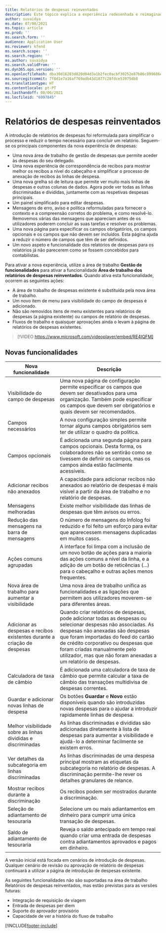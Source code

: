 ```yaml
---
title: Relatórios de despesas reinventados
description: Este tópico explica a experiência redesenhada e reimaginada para a entrada no relatório de despesas.
author: suvaidya
ms.date: 07/08/2021
ms.topic: article
ms.prod: ''
ms.search.form: ''
audience: Application User
ms.reviewer: kfend
ms.search.scope: ''
ms.search.region: ''
ms.author: suvaidya
ms.search.validFrom: ''
ms.dyn365.ops.version: ''
ms.openlocfilehash: dba30d16283d820d04d3a1b2fec0acbf30252e87b86c899686ef4df0985ae6ee
ms.sourcegitcommit: 7f8d1e7a16af769adb43d1877c28fdce53975db8
ms.translationtype: HT
ms.contentlocale: pt-PT
ms.lasthandoff: 08/06/2021
ms.locfileid: "6997845"
---
```

# <a name="expense-reports-reimagined"></a>Relatórios de despesas reinventados

A introdução de relatórios de despesas foi reformulada para simplificar o processo e reduzir o tempo necessário para concluir um relatório. Seguem-se os principais componentes da nova experiência de despesas:

- Uma nova área de trabalho de gestão de despesas que permite aceder às despesas do seu delegado.
- Uma nova experiência de correspondência de recibos para mostrar melhor os recibos a nível do cabeçalho e simplificar o processo de anexação de recibos às linhas de despesa.
- Uma nova grelha só de leitura que permite ver muito mais linhas de despesas e outras colunas de dados. Agora pode ver todas as linhas discriminadas e divididas, juntamente com as respetivas despesas principais.
- Um painel simplificado para editar despesas.
- Mensagens de erro, aviso e política reformuladas para fornecer o contexto e a compreensão corretos do problema, e como resolvê-lo. Removemos várias das mensagens que apareciam antes de os utilizadores poderem concluir as suas tarefas e resolver os problemas.
- Uma nova página para especificar os campos obrigatórios, os campos opcionais e os campos que não devem ser incluídos. Esta página ajuda a reduzir o número de campos que têm de ser definidos.
- Um novo aspeto e funcionalidade dos relatórios de despesas para os relatórios já não parecerem como se fossem concebidos para contabilistas.

Para ativar a nova experiência, utilize a área de trabalho **Gestão de funcionalidades** para ativar a funcionalidade **Área de trabalho dos relatórios de despesas reinventados**. Quando ativa esta funcionalidade, ocorrem as seguintes ações:

- A área de trabalho de despesas existente é substituída pela nova área de trabalho.
- Um novo item de menu para visibilidade do campo de despesas é adicionado.
- Não são removidos itens de menu existentes para relatórios de despesas (a página existente) ou campos de relatório de despesas.
- Fluxos de trabalho e quaisquer aprovações ainda o levam à página de relatórios de despesas existentes.

> [!VIDEO https://www.microsoft.com/videoplayer/embed/RE4IQFM]

## <a name="new-features"></a>Novas funcionalidades

| Nova funcionalidade | Descrição |
|---|----|
| Visibilidade do campo de despesas | Uma nova página de configuração permite especificar os campos que devem ser desativados para uma organização. Também pode especificar os campos que devem ser obrigatórios e quais devem ser recomendados. |
| Campos necessários | A nova configuração simples permite tornar alguns campos obrigatórios sem ter de utilizar o quadro da política. |
| Campos opcionais | É adicionada uma segunda página para campos opcionais. Desta forma, os colaboradores não se sentirão como se tivessem de definir os campos, mas os campos ainda estão facilmente acessíveis. |
| Adicionar recibos não anexados | A capacidade para adicionar recibos não anexados ao relatório de despesas é mais visível a partir da área de trabalho e no relatório de despesas. |
| Mensagens melhoradas | Existe melhor visibilidade das linhas de despesas que têm avisos ou erros. |
| Redução das mensagens na barra de mensagens| O número de mensagens do Infolog foi reduzido e foi feito um esforço para evitar que aparecessem mensagens duplicadas em muitos casos. |
| Ações comuns agrupadas | A interface foi limpa com a inclusão de um novo botão de ações para a maioria das ações comuns a nível da linha, e a adição de um botão de reticências (...) para o cabeçalho e outras ações menos frequentes. |
| Nova área de trabalho para aumentar a visibilidade | Uma nova área de trabalho unifica as funcionalidades e as ligações que permitem aos utilizadores moverem-se para diferentes áreas. |
| Adicionar as despesas e recibos existentes durante a criação de despesas | Quando criar relatórios de despesas, pode adicionar todas as despesas ou selecionar despesas não associadas. As despesas não anexadas são despesas que foram importadas do feed do cartão de crédito corporativo ou despesas que foram criadas manualmente pelo utilizador, mas que não foram anexadas a um relatório de despesas.|
| Calculadora de taxa de câmbio | É adicionada uma calculadora de taxa de câmbio que permite calcular a taxa de câmbio das transações multidivisa de despesas correntes. |
| Guardar e adicionar novas linhas de despesa | Os botões **Guardar** e **Novo** estão disponíveis quando são introduzidas novas despesas para o ajudar a introduzir rapidamente linhas de despesa. |
| Melhor visibilidade sobre as linhas divididas e discriminadas | As linhas discriminadas e divididas são adicionadas diretamente à lista de despesas para aumentar a visibilidade e ajudá-lo a determinar facilmente se existem erros. |
| Ver detalhes da subcategoria em linhas discriminadas | As linhas discriminadas de uma despesa principal mostram as etiquetas da subcategoria no relatório de despesas. A discriminação permite-lhe rever os detalhes granulares de relance.|
| Mostrar recibos durante a discriminação | Os recibos podem ser mostrados durante a discriminação. |
| Seleção de adiantamento de tesouraria | Selecione um ou mais adiantamentos em dinheiro para cumprir uma única transação de despesas. |
| Saldo de adiantamento de tesouraria | Reveja o saldo antecipado em tempo real quando criar uma entrada de despesas contra adiantamentos aprovados e pagos em dinheiro. |

A versão inicial está focada em cenários de introdução de despesas. Qualquer cenário de revisão ou aprovação de relatório de despesas continuará a utilizar a página de introdução de despesas existente.


As seguintes funcionalidades não são suportadas na área de trabalho Relatórios de despesas reinventados, mas estão previstas para as versões futuras: 

- Integração de requisição de viagem
- Entrada de despesas per diem
- Suporte do aprovador provisório
- Capacidade de ver a história do fluxo de trabalho


[!INCLUDE[footer-include](../includes/footer-banner.md)]
